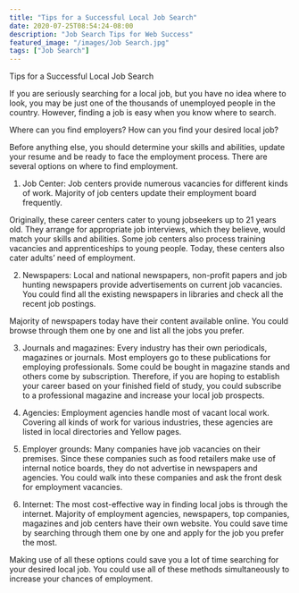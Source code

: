 ```yaml
---
title: "Tips for a Successful Local Job Search"
date: 2020-07-25T08:54:24-08:00
description: "Job Search Tips for Web Success"
featured_image: "/images/Job Search.jpg"
tags: ["Job Search"]
---
```


Tips for a Successful Local Job Search


If you are seriously searching for a local job, but you have no idea where to look, you may be just one of the thousands of unemployed people in the country. However, finding a job is easy when you know where to search.

Where can you find employers? How can you find your desired local job?

Before anything else, you should determine your skills and abilities, update your resume and be ready to face the employment process. There are several options on where to find employment. 

1) Job Center: Job centers provide numerous vacancies for different kinds of work. Majority of job centers update their employment board frequently. 

Originally, these career centers cater to young jobseekers up to 21 years old. They arrange for appropriate job interviews, which they believe, would match your skills and abilities. Some job centers also process training vacancies and apprenticeships to young people. Today, these centers also cater adults’ need of employment.

2) Newspapers: Local and national newspapers, non-profit papers and job hunting newspapers provide advertisements on current job vacancies. You could find all the existing newspapers in libraries and check all the recent job postings. 

Majority of newspapers today have their content available online. You could browse through them one by one and list all the jobs you prefer.

3) Journals and magazines: Every industry has their own periodicals, magazines or journals. Most employers go to these publications for employing professionals. Some could be bought in magazine stands and others come by subscription. Therefore, if you are hoping to establish your career based on your finished field of study, you could subscribe to a professional magazine and increase your local job prospects.

4) Agencies: Employment agencies handle most of vacant local work. Covering all kinds of work for various industries, these agencies are listed in local directories and Yellow pages. 

5) Employer grounds: Many companies have job vacancies on their premises. Since these companies such as food retailers make use of internal notice boards, they do not advertise in newspapers and agencies. You could walk into these companies and ask the front desk for employment vacancies. 

6) Internet: The most cost-effective way in finding local jobs is through the internet. Majority of employment agencies, newspapers, top companies, magazines and job centers have their own website. You could save time by searching through them one by one and apply for the job you prefer the most.

Making use of all these options could save you a lot of time searching for your desired local job. You could use all of these methods simultaneously to increase your chances of employment. 

